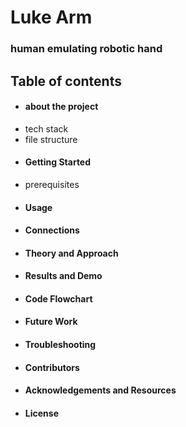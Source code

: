 
# Luke Arm
### human emulating robotic hand

## Table of contents
- #### about the project
- tech stack
- file structure
- #### Getting Started
- prerequisites
- #### Usage
- #### Connections
- #### Theory and Approach
- #### Results and Demo
- #### Code Flowchart
- #### Future Work
- #### Troubleshooting
- #### Contributors
- #### Acknowledgements and Resources
- #### License



